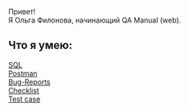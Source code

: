 Привет!  
Я Ольга Филонова, начинающий QA Manual (web).

## Что я умею:
[SQL](https://github.com/OlgaF0111/SQL)  
[Postman](https://github.com/OlgaF0111/Postman)   
[Bug-Reports](https://github.com/OlgaF0111/Bug-Reports)    
[Checklist](https://github.com/OlgaF0111/Checklist)  
[Test case](https://github.com/OlgaF0111/Test-case)  
